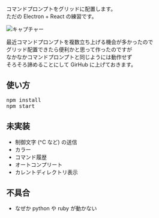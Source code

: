 コマンドプロンプトをグリッドに配置します。  
ただの Electron + React の練習です。

![キャプチャー](https://rawgit.com/luncheon/GridPrompt/master/capture.png)

最近コマンドプロンプトを複数立ち上げる機会が多かったので  
グリッド配置できたら便利かと思って作ったのですが  
なかなかコマンドプロンプトと同じようには動作せず  
そろそろ諦めることにして GirHub に上げておきます。

## 使い方
<pre>
npm install
npm start
</pre>

## 未実装
* 制御文字 (^C など) の送信
* カラー
* コマンド履歴
* オートコンプリート
* カレントディレクトリ表示

## 不具合
* なぜか python や ruby が動かない
